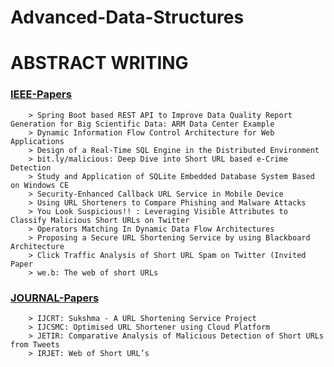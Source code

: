 # Advanced-Data-Structures

# ABSTRACT WRITING

### [IEEE-Papers](https://github.com/SahilisSamael/Advanced-Data-Structures/blob/main/AbstractResearchPaper.md)
        > Spring Boot based REST API to Improve Data Quality Report Generation for Big Scientific Data: ARM Data Center Example
        > Dynamic Information Flow Control Architecture for Web Applications
        > Design of a Real-Time SQL Engine in the Distributed Environment
        > bit.ly/malicious: Deep Dive into Short URL based e-Crime Detection
        > Study and Application of SQLite Embedded Database System Based on Windows CE
        > Security-Enhanced Callback URL Service in Mobile Device
        > Using URL Shorteners to Compare Phishing and Malware Attacks
        > You Look Suspicious!! : Leveraging Visible Attributes to Classify Malicious Short URLs on Twitter
        > Operators Matching In Dynamic Data Flow Architectures
        > Proposing a Secure URL Shortening Service by using Blackboard Architecture
        > Click Traffic Analysis of Short URL Spam on Twitter (Invited Paper
        > we.b: The web of short URLs

### [JOURNAL-Papers](https://github.com/SahilisSamael/Advanced-Data-Structures/blob/main/AbstractResearchPaper.md)
        > IJCRT: Sukshma - A URL Shortening Service Project
        > IJCSMC: Optimised URL Shortener using Cloud Platform
        > JETIR: Comparative Analysis of Malicious Detection of Short URLs from Tweets
        > IRJET: Web of Short URL’s
